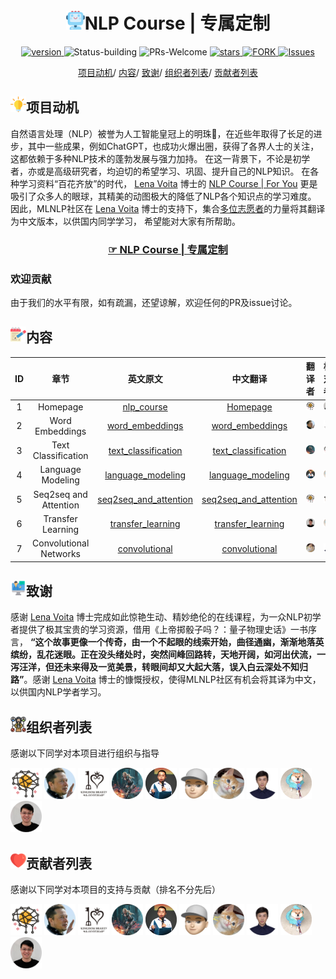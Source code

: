 
<p align="center">
<h1 align="center"> <img src="./img/ico/ai.png" width="30" />NLP Course | 专属定制</h1>
</p>
<p align="center">
  	<a href="https://img.shields.io/badge/version-v0.1.0-blue">
      <img alt="version" src="https://img.shields.io/badge/version-v0.1.0-blue?color=FF8000?color=009922" />
    </a>
  <a >
       <img alt="Status-building" src="https://img.shields.io/badge/Status-building-blue" />
  	</a>
  <a >
       <img alt="PRs-Welcome" src="https://img.shields.io/badge/PRs-Welcome-red" />
  	</a>
   	<a href="https://github.com/MLNLP-World/NLP-Course-Chinese/stargazers">
       <img alt="stars" src="https://img.shields.io/github/stars/MLNLP-World/NLP-Course-Chinese" />
  	</a>
  	<a href="https://github.com/MLNLP-World/NLP-Course-Chinese/network/members">
       <img alt="FORK" src="https://img.shields.io/github/forks/MLNLP-World/NLP-Course-Chinese?color=FF8000" />
  	</a>
    <a href="https://github.com/MLNLP-World/NLP-Course-Chinese/issues">
      <img alt="Issues" src="https://img.shields.io/github/issues/MLNLP-World/NLP-Course-Chinese?color=0088ff"/>
    </a>
    <br />
</p>

<div align="center">
<p align="center">
  <a href="#项目动机">项目动机</a>/
  <a href="#内容">内容</a>/
  <a href="#致谢">致谢</a>/
  <a href="#组织者列表">组织者列表</a>/
  <a href="#贡献者列表">贡献者列表</a>
</p>
</div>

## <img src="./img/ico/readme_ico/motivation.png" width="25" />项目动机

自然语言处理（NLP）被誉为人工智能皇冠上的明珠👑，在近些年取得了长足的进步，其中一些成果，例如ChatGPT，也成功火爆出圈，获得了各界人士的关注，这都依赖于多种NLP技术的蓬勃发展与强力加持。
在这一背景下，不论是初学者，亦或是高级研究者，均迫切的希望学习、巩固、提升自己的NLP知识。
在各种学习资料“百花齐放”的时代， [Lena Voita](https://lena-voita.github.io/) 博士的 [NLP Course | For You](https://lena-voita.github.io/nlp_course.html) 更是吸引了众多人的眼球，其精美的动图极大的降低了NLP各个知识点的学习难度。
因此，MLNLP社区在 [Lena Voita](https://lena-voita.github.io/) 博士的支持下，集合<a href="#贡献者列表">多位志愿者</a>的力量将其翻译为中文版本，以供国内同学学习，
希望能对大家有所帮助。


<p align="center">
<h3 align="center"><b><a href="https://mlnlp-world.github.io/NLP-Course-Chinese/" target="_blank">☞ NLP Course | 专属定制</a></b></h3>
</p>


### 欢迎贡献
由于我们的水平有限，如有疏漏，还望谅解，欢迎任何的PR及issue讨论。

## <img src="./img/ico/readme_ico/notes.png" width="25" />内容
| ID	|           章节           |                                           	英文原文                                           |                                                   中文翻译                                                 |                                            	翻译者                                            |                                        校对者                                           | 
|:---:|:---------------------------:|:-------------------------------------------------------------------------------------------------------------:|:-----------------------------------------------------------------------------------------------------------:|:-------------------------------------------------------------------------------------------------------:|:-----------------------------------------------------------------------------------------------------:|
| 1	|         Homepage  	         |                 [nlp_course](https://lena-voita.github.io/nlp_course.html) 	                  |                                                    [Homepage](https://mlnlp-world.github.io/NLP-Course-Chinese/index.html)                                                  |   <a href="http://xcfeng.net/">  <img src="./img/ico/readme_profile/xiachong.png"  width="50" /></a>    | <a href="https://github.com/yizhen20133868">  <img src="./img/ico/readme_profile/libo.png"  width="50" /></a> | 
| 2	|      Word Embeddings	       |     [word_embeddings]( https://lena-voita.github.io/nlp_course/word_embeddings.html)   	      |  [word_embeddings](https://mlnlp-world.github.io/NLP-Course-Chinese/nlp_course/word_embeddings.html) |    <a href="http://jinjie.one/">  <img src="./img/ico/readme_profile/jinjie.png"  width="50" /></a>	     |   <a href="https://siviltaram.github.io/">  <img src="./img/ico/readme_profile/qian.png"  width="50" /></a>   | 
| 3	|    Text Classification	     |  [text_classification](https://mlnlp-world.github.io/NLP-Course-Chinese/nlp_course/text_classification.html)  	   |   [text_classification](https://mlnlp-world.github.io/NLP-Course-Chinese/nlp_course/text_classification.html) | <a href="https://github.com/LightChen233">  <img src="./img/ico/readme_profile/qiguang.png"  width="50" /></a>	 |  <a href="http://xcfeng.net/">  <img src="./img/ico/readme_profile/xiachong.png"  width="50" /></a>   | 
| 4	|     Language Modeling	      |    [language_modeling](https://lena-voita.github.io/nlp_course/language_modeling.html)  	     | [language_modeling](https://mlnlp-world.github.io/NLP-Course-Chinese/nlp_course/language_modeling.html) | <a href="https://xiaoyuanyi.github.io/">  <img src="./img/ico/readme_profile/xiaoyuan.png"  width="50" /></a>	  |   <a href="https://cartus.github.io/">  <img src="./img/ico/readme_profile/zhijiang.png"  width="50" /></a>   | 
| 5	| Seq2seq and Attention	      |[seq2seq_and_attention](https://lena-voita.github.io/nlp_course/seq2seq_and_attention.html)  	 |  [seq2seq_and_attention](https://mlnlp-world.github.io/NLP-Course-Chinese/nlp_course/seq2seq_and_attention.html) |   <a href="http://xcfeng.net/">  <img src="./img/ico/readme_profile/xiachong.png"  width="50" /></a>	   |    <a href="https://yihengshu.github.io/">  <img src="./img/ico/readme_profile/yiheng.png"  width="50" /></a>     | 
| 6	|     Transfer Learning	      |    [transfer_learning](https://lena-voita.github.io/nlp_course/transfer_learning.html)   	    | [transfer_learning](https://mlnlp-world.github.io/NLP-Course-Chinese/nlp_course/transfer_learning.html) | <a href="https://github.com/yizhen20133868">  <img src="./img/ico/readme_profile/libo.png"  width="50" /></a>	  |   <a href="https://cartus.github.io/">  <img src="./img/ico/readme_profile/zhijiang.png"  width="50" /></a>   | 
| 7	|   Convolutional Networks	   |     [convolutional](https://lena-voita.github.io/nlp_course/models/convolutional.html)  	     |[convolutional](https://mlnlp-world.github.io/NLP-Course-Chinese/nlp_course/models/convolutional.html) |  <a href="https://sites.google.com/view/yongfei-liu">  <img src="./img/ico/readme_profile/yongfei.png"  width="50" /></a>	  | <a href="https://edwardzh.github.io/">  <img src="./img/ico/readme_profile/zhenghao.png"  width="50" /></a> | 


## <img src="./img/ico/readme_ico/intro.png" width="25" />致谢

感谢 [Lena Voita](https://lena-voita.github.io/) 博士完成如此惊艳生动、精妙绝伦的在线课程，为一众NLP初学者提供了极其宝贵的学习资源，借用《上帝掷骰子吗？：量子物理史话》一书序言， **“这个故事更像一个传奇，由一个不起眼的线索开始，曲径通幽，渐渐地落英缤纷，乱花迷眼。正在没头绪处时，突然间峰回路转，天地开阔，如河出伏流，一泻汪洋，但还未来得及一览美景，转眼间却又大起大落，误入白云深处不知归路”**。感谢 [Lena Voita](https://lena-voita.github.io/) 博士的慷慨授权，使得MLNLP社区有机会将其译为中文，以供国内NLP学者学习。


## <img src="./img/ico/readme_ico/organizer.png" width="25" />组织者列表

感谢以下同学对本项目进行组织与指导

<a href="http://xcfeng.net/">  <img src="./img/ico/readme_profile/xiachong.png"  width="50" /></a> 
<a href="http://jinjie.one/">  <img src="./img/ico/readme_profile/jinjie.png"  width="50" /></a> 
<a href="https://siviltaram.github.io/">  <img src="./img/ico/readme_profile/qian.png"  width="50" /></a> 
<a href="https://github.com/LightChen233">  <img src="./img/ico/readme_profile/qiguang.png"  width="50" /></a> 
<a href="https://xiaoyuanyi.github.io/">  <img src="./img/ico/readme_profile/xiaoyuan.png"  width="50" /></a> 
<a href="https://yihengshu.github.io/">  <img src="./img/ico/readme_profile/yiheng.png"  width="50" /></a> 
<a href="https://sites.google.com/view/yongfei-liu">  <img src="./img/ico/readme_profile/yongfei.png"  width="50" /></a> 
<a href="https://edwardzh.github.io/">  <img src="./img/ico/readme_profile/zhenghao.png"  width="50" /></a> 
<a href="https://cartus.github.io/">  <img src="./img/ico/readme_profile/zhijiang.png"  width="50" /></a> 
<a href="https://github.com/yizhen20133868">  <img src="./img/ico/readme_profile/libo.png"  width="50" /></a> 

## <img src="./img/ico/readme_ico/heart.png" width="25" />贡献者列表

感谢以下同学对本项目的支持与贡献（排名不分先后）

<a href="http://xcfeng.net/">  <img src="./img/ico/readme_profile/xiachong.png"  width="50" /></a> 
<a href="http://jinjie.one/">  <img src="./img/ico/readme_profile/jinjie.png"  width="50" /></a> 
<a href="https://siviltaram.github.io/">  <img src="./img/ico/readme_profile/qian.png"  width="50" /></a> 
<a href="https://github.com/LightChen233">  <img src="./img/ico/readme_profile/qiguang.png"  width="50" /></a> 
<a href="https://xiaoyuanyi.github.io/">  <img src="./img/ico/readme_profile/xiaoyuan.png"  width="50" /></a> 
<a href="https://yihengshu.github.io/">  <img src="./img/ico/readme_profile/yiheng.png"  width="50" /></a> 
<a href="https://sites.google.com/view/yongfei-liu">  <img src="./img/ico/readme_profile/yongfei.png"  width="50" /></a> 
<a href="https://edwardzh.github.io/">  <img src="./img/ico/readme_profile/zhenghao.png"  width="50" /></a> 
<a href="https://cartus.github.io/">  <img src="./img/ico/readme_profile/zhijiang.png"  width="50" /></a> 
<a href="https://github.com/yizhen20133868">  <img src="./img/ico/readme_profile/libo.png"  width="50" /></a> 